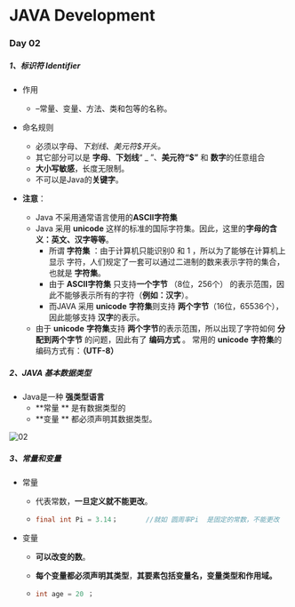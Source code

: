 # JAVA Development



### Day 02





##### 1、标识符 Identifier

- 作用
  - –常量、变量、方法、类和包等的名称。
- 命名规则
  - 必须以字母、_下划线、美元符$开头。_
  - 其它部分可以是 **字母**、**下划线**“ _ ”、**美元符“$”**  和 **数字**的任意组合
  - **大小写敏感**，长度无限制。
  - 不可以是Java的**关键字**。





- **注意**：

  - Java 不采用通常语言使用的**ASCII字符集**
  - Java 采用 **unicode**  这样的标准的国际字符集。因此，这里的**字母的含义：英文、汉字等等**。
    -  所谓 **字符集** ：由于计算机只能识别0 和 1 ，所以为了能够在计算机上显示 字符，人们规定了一套可以通过二进制的数来表示字符的集合，也就是 **字符集**。
    - 由于 **ASCII字符集** 只支持**一个字节** （8位，256个） 的表示范围，因此不能够表示所有的字符（**例如：汉字**）。
    - 而JAVA 采用 **unicode** **字符集**则支持 **两个字节**（16位，65536个），因此能够支持 **汉字**的表示。
  - 由于 **unicode** **字符集**支持 **两个字节**的表示范围，所以出现了字符如何 **分配到两个字节** 的问题，因此有了 **编码方式** 。    常用的 **unicode** **字符集**的编码方式有：**（UTF-8）**

  

##### 2、JAVA 基本数据类型

- Java是一种 **强类型语言** 
  - **常量 ** 是有数据类型的
  - **变量 ** 都必须声明其数据类型。

![02](G:\0ASXTJAVA\Lesson\day02\day02\Day02self_summary\02.png)







##### 3、常量和变量

- 常量

  - 代表常数，**一旦定义就不能更改**。

  - ```Java
    final int Pi = 3.14；       //就如 圆周率Pi  是固定的常数，不能更改
    ```



- 变量

  - **可以改变的数**。

  - **每个变量都必须声明其类型**，**其要素包括变量名，变量类型和作用域。**

  - ``` java
    int age = 20 ；
    ```

    
    
